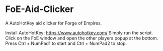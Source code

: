 # FoE-Aid-Clicker
A AutoHotKey aid clicker for Forge of Empires.

Install AutoHotKey: https://www.autohotkey.com/
Simply run the script.
Click on the FoE window and open the other players popup at the bottom.
Press Ctrl + NumPad1 to start and Ctrl + NumPad2 to stop.
